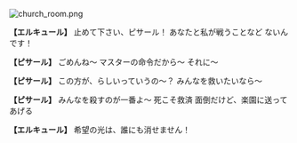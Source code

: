 
![church_room.png](../images/backgrounds/church_room.png)

**【エルキュール】**
止めて下さい、ピサール！
あなたと私が戦うことなど
ないんです！

**【ピサール】**
ごめんね～
マスターの命令だから～
それに～

**【ピサール】**
この方が、らしいっていうの～？
みんなを救いたいなら～

**【ピサール】**
みんなを殺すのが一番よ～
死こそ救済
面倒だけど、楽園に送ってあげる

**【エルキュール】**
希望の光は、誰にも消せません！